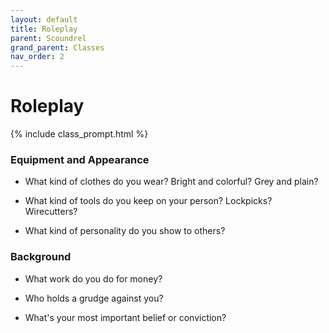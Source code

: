 ```yaml
---
layout: default
title: Roleplay
parent: Scoundrel
grand_parent: Classes
nav_order: 2
---
```


# Roleplay

{% include class_prompt.html %}

### Equipment and Appearance

- What kind of clothes do you wear? Bright and colorful? Grey and plain?

- What kind of tools do you keep on your person? Lockpicks? Wirecutters?

- What kind of personality do you show to others?

### Background

- What work do you do for money?

- Who holds a grudge against you?

- What's your most important belief or conviction?


<!-- ### Roles

**_In combat..._**

The Scoundrel waits for the right opportunity to make a [Sneak Attack](). Once exposed they might make a hasty getaway, or throw themselves into the fight with a frenzy of **<span style="color: {{ site.scoundrel_color }}">Agile</span>** strikes.

**_Socially..._**

The Scoundrel is an expert at **<span style="color: {{ site.scoundrel_color }}">Cunning</span>**. They can fast-talk, bluff, and sense the motivations of others. They're able to **Assume a Disguise**, helping the party gain access to areas otherwise off-limits, and may **Know A Guy** who can help with the tasks at hand.

**_While exploring..._**

The Scoundrel is nearly always the scout of a party. They can move carefully through dangerous areas, ever ready to book a fast retreat should danger arise. They also have **What You Needed**, which might be anything from a grappling hook to a bottle of lamp oil. -->
